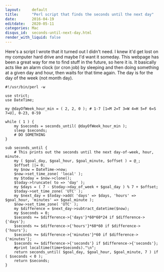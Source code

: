 ```yaml
---
layout:     default
title:      "Perl script that finds the seconds until the next day"
date:       2016-04-19
editdate:   2020-05-11
categories: Mac
disqus_id:  seconds-until-next-day.html
render_with_liquid: false
---
```


Here's a script I wrote that it turned out I didn't need.  I knew it'd get lost on my computer hard drive and maybe I'd want it someday.  This webpage has been a great way for me to find stuff in the future, so here it is.  It basically acts like an alarm clock (or cron job) by sleeping and then doing something at a given day and hour, then waits for that time again.  The day is for the day of the week (not month day).

    #!/usr/bin/perl -w

    use strict;
    use DateTime;

    my @dayOfWeek_hour_min = ( 2, 2, 0 ); # 1-7 [1=M 2=T 3=W 4=H 5=F 6=S 7=U], 0-23, 0-59

    while ( 1 ) {
        my $seconds = seconds_until( @dayOfWeek_hour_min );
        sleep $seconds;
        # DO SOMETHING
    }

    sub seconds_until {
        # This prints out the seconds until the next day-of-week, hour, minute.
        my ( $goal_day, $goal_hour, $goal_minute, $offset ) = @_;
        $offset ||= 0;
        my $now = DateTime->now;
        $now->set_time_zone( 'local' );
        my $today = $now->clone();
        $today->truncate( to => 'day' );
        my $days = ( 7 - $today->day_of_week + $goal_day ) % 7 + $offset;
        $today->set_time_zone( 'UTC' );
        my $next_day = $today->add( 'days' => $days, 'hours' => $goal_hour, 'minutes' => $goal_minute );
        $now->set_time_zone( 'UTC' );
        my $difference = $next_day->subtract_datetime($now);
        my $seconds = 0;
        $seconds += $difference->{'days'}*60*60*24 if $difference->{'days'};
        $seconds += $difference->{'hours'}*60*60 if $difference->{'hours'};
        $seconds += $difference->{'minutes'}*60 if $difference->{'minutes'};
        $seconds += $difference->{'seconds'} if $difference->{'seconds'};
        #print localtime(time+$seconds)."\n";
        return seconds_until( $goal_day, $goal_hour, $goal_minute, 7 ) if ( $seconds < 0 );
        return $seconds;
    }
